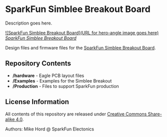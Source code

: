SparkFun Simblee Breakout Board
==================

Description goes here.

[![SparkFun Simblee Breakout Board](URL for hero-angle image goes here)  
*SparkFun Simblee Breakout Board*](https://www.sparkfun.com/products/13632)

Design files and firmware files for the [SparkFun Simblee Breakout Board](https://www.sparkfun.com/products/13632).

Repository Contents
-------------------

* **/hardware** - Eagle PCB layout files
* **/Examples** - Examples for the Simblee Breakout
* **/Production** - Files to support SparkFun production

License Information
-------------------

All contents of this repository are released under [Creative Commons Share-alike 4.0](http://creativecommons.org/licenses/by-sa/4.0/).

Authors: Mike Hord @ SparkFun Electonics

